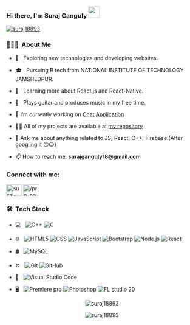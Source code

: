 ### Hi there, I'm Suraj Ganguly <img src="https://raw.githubusercontent.com/iampavangandhi/iampavangandhi/master/gifs/Hi.gif" width="30px">


<!-- <p align="left"> <img src="https://komarev.com/ghpvc/?username=suraj18893&label=Profile%20views&color=0e75b6&style=flat" alt="suraj18893" /> </p> -->

<p align="left"> <a href="https://github.com/ryo-ma/github-profile-trophy"><img src="https://github-profile-trophy.vercel.app/?username=suraj18893&theme=onedark" alt="suraj18893" /></a> </p>


<h3> 👨🏻‍💻 &nbsp;About Me </h3>

- 🤔 &nbsp; Exploring new technologies and developing websites.

- 🎓 &nbsp; Pursuing B tech from NATIONAL INSTITUTE OF TECHNOLOGY JAMSHEDPUR.
<!-- - 💼 &nbsp; Working as a Business Development Associate at VirtuBox InfoTech Private Limited. -->
- 🌱 &nbsp; Learning more about React.js and React-Native.

- 🎸 &nbsp; Plays guitar and produces music in my free time.

- 🔭 I’m currently working on [Chat Application](https://github.com/Suraj18893/chat_app)

- 👨‍💻 All of my projects are available at [my repository](https://github.com/Suraj18893?tab=repositories)

- 💬 Ask me about anything related to JS, React, C++, Firebase.(After googling it 😜😌)

- 📫 How to reach me: **surajganguly18@gmail.com**



<h3 align="left">Connect with me:</h3>
<p align="left">
<a href="https://www.linkedin.com/in/suraj-ganguly-240507212/" target="blank"><img align="center" src="https://raw.githubusercontent.com/rahuldkjain/github-profile-readme-generator/master/src/images/icons/Social/linked-in-alt.svg" alt="suraj-ganguly-240507212" height="30" width="40" /></a>
<a href="https://www.instagram.com/pro_panda_18/" target="blank"><img align="center" src="https://raw.githubusercontent.com/rahuldkjain/github-profile-readme-generator/master/src/images/icons/Social/instagram.svg" alt="/pro_panda_18" height="30" width="40" /></a>

<h3> 🛠 &nbsp;Tech Stack</h3>

- 💻 &nbsp;
  ![C++](https://img.shields.io/badge/-C++-333333?style=flat&logo=C%2B%2B&logoColor=00599C)
  ![C](https://img.shields.io/badge/-C-333333?style=flat&logo=C%2B%2B&logoColor=00599C)
  
- 🌐 &nbsp;
  ![HTML5](https://img.shields.io/badge/-HTML5-333333?style=flat&logo=HTML5)
  ![CSS](https://img.shields.io/badge/-CSS-333333?style=flat&logo=CSS3&logoColor=1572B6)
  ![JavaScript](https://img.shields.io/badge/-JavaScript-333333?style=flat&logo=javascript)
  ![Bootstrap](https://img.shields.io/badge/-Bootstrap-333333?style=flat&logo=bootstrap&logoColor=563D7C)
  ![Node.js](https://img.shields.io/badge/-Node.js-333333?style=flat&logo=node.js)
  ![React](https://img.shields.io/badge/-React-333333?style=flat&logo=react)
- 🛢 &nbsp;
  ![MySQL](https://img.shields.io/badge/-MySQL-333333?style=flat&logo=mysql)
- ⚙️ &nbsp;
  ![Git](https://img.shields.io/badge/-Git-333333?style=flat&logo=git)
  ![GitHub](https://img.shields.io/badge/-GitHub-333333?style=flat&logo=github)
- 🔧 &nbsp;
  ![Visual Studio Code](https://img.shields.io/badge/-Visual%20Studio%20Code-333333?style=flat&logo=visual-studio-code&logoColor=007ACC)

- 🖥 &nbsp;
  ![Premiere pro](https://img.shields.io/badge/-Premiere%20pror-333333?style=flat&logo=adobe-premiere%20pro)
  ![Photoshop](https://img.shields.io/badge/-Photoshop-333333?style=flat&logo=adobe-photoshop)
  ![FL studio 20](https://img.shields.io/badge/-Fl%20studio%2020-333333?style=flat&logo=Fl%20studio%2020)



<p align="center"><img src="https://github-readme-stats.vercel.app/api?username=suraj18893&show_icons=true&locale=en&count_private=true&theme=dark" alt="suraj18893" /></p>

<p align="center"> <img src="https://github-readme-streak-stats.herokuapp.com/?user=suraj18893&theme=dark" alt="suraj18893" /> </p>
